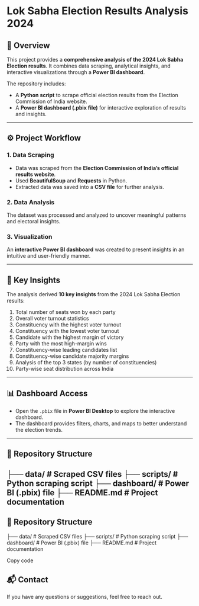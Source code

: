 # Lok Sabha Election Results Analysis 2024  

## 📌 Overview  
This project provides a **comprehensive analysis of the 2024 Lok Sabha Election results**. It combines data scraping, analytical insights, and interactive visualizations through a **Power BI dashboard**.  

The repository includes:  
- A **Python script** to scrape official election results from the Election Commission of India website.  
- A **Power BI dashboard (.pbix file)** for interactive exploration of results and insights.  



---

## ⚙️ Project Workflow  

### 1. Data Scraping  
- Data was scraped from the **Election Commission of India’s official results website**.  
- Used **BeautifulSoup** and **Requests** in Python.  
- Extracted data was saved into a **CSV file** for further analysis.  

### 2. Data Analysis  
The dataset was processed and analyzed to uncover meaningful patterns and electoral insights.  

### 3. Visualization  
An **interactive Power BI dashboard** was created to present insights in an intuitive and user-friendly manner.  

---

## 🔑 Key Insights  

The analysis derived **10 key insights** from the 2024 Lok Sabha Election results:  

1. Total number of seats won by each party  
2. Overall voter turnout statistics  
3. Constituency with the highest voter turnout  
4. Constituency with the lowest voter turnout  
5. Candidate with the highest margin of victory  
6. Party with the most high-margin wins  
7. Constituency-wise leading candidates list  
8. Constituency-wise candidate majority margins  
9. Analysis of the top 3 states (by number of constituencies)  
10. Party-wise seat distribution across India  

---

## 📊 Dashboard Access  
- Open the `.pbix` file in **Power BI Desktop** to explore the interactive dashboard.  
- The dashboard provides filters, charts, and maps to better understand the election trends.  

---

## 📂 Repository Structure  
├── data/ # Scraped CSV files
├── scripts/ # Python scraping script
├── dashboard/ # Power BI (.pbix) file
├── README.md # Project documentation
---
## 📂 Repository Structure  

├── data/ # Scraped CSV files
├── scripts/ # Python scraping script
├── dashboard/ # Power BI (.pbix) file
├── README.md # Project documentation

Copy code

## 📬 Contact  
If you have any questions or suggestions, feel free to reach out.  



